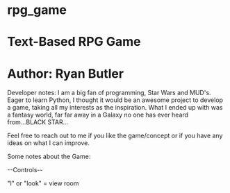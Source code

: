 # rpg_game

# Text-Based RPG Game
# Author: Ryan Butler

Developer notes: I am a big fan of programming, Star Wars and MUD's. Eager to learn Python,
I thought it would be an awesome project to develop a game, taking all my interests as the inspiration.
What I ended up with was a fantasy world, far far away in a Galaxy no one has ever heard from...BLACK STAR...

Feel free to reach out to me if you like the game/concept or if you have any ideas on what I can improve.

Some notes about the Game:

--Controls--

"l" or "look" = view room
